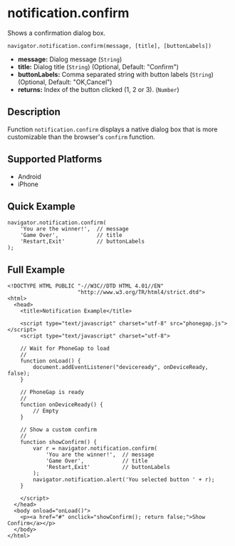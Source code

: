notification.confirm
====================

Shows a confirmation dialog box.

    navigator.notification.confirm(message, [title], [buttonLabels])

- __message:__ Dialog message (`String`)
- __title:__ Dialog title (`String`) (Optional, Default: "Confirm")
- __buttonLabels:__ Comma separated string with button labels (`String`) (Optional, Default: "OK,Cancel")
- __returns:__ Index of the button clicked (1, 2 or 3). (`Number`)
    
Description
-----------

Function `notification.confirm` displays a native dialog box that is more customizable than the browser's `confirm` function.

Supported Platforms
-------------------

- Android
- iPhone

Quick Example
-------------

    navigator.notification.confirm(
        'You are the winner!',  // message
        'Game Over',            // title
        'Restart,Exit'          // buttonLabels
    );
        
Full Example
------------

    <!DOCTYPE HTML PUBLIC "-//W3C//DTD HTML 4.01//EN"
                          "http://www.w3.org/TR/html4/strict.dtd">
    <html>
      <head>
        <title>Notification Example</title>

        <script type="text/javascript" charset="utf-8" src="phonegap.js"></script>
        <script type="text/javascript" charset="utf-8">

        // Wait for PhoneGap to load
        //
        function onLoad() {
            document.addEventListener("deviceready", onDeviceReady, false);
        }

        // PhoneGap is ready
        //
        function onDeviceReady() {
            // Empty
        }
    
        // Show a custom confirm
        //
        function showConfirm() {
            var r = navigator.notification.confirm(
                'You are the winner!',  // message
                'Game Over',            // title
                'Restart,Exit'          // buttonLabels
            );
            navigator.notification.alert('You selected button ' + r);
        }
    
        </script>
      </head>
      <body onload="onLoad()">
        <p><a href="#" onclick="showConfirm(); return false;">Show Confirm</a></p>
      </body>
    </html>